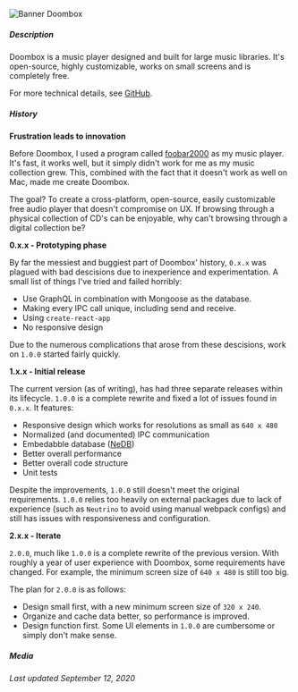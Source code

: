 ![Banner Doombox](/assets/images/header_doombox.jpg)

##### Description

<box>

Doombox is a music player designed and built for large music libraries. It's open-source, highly customizable, works on small screens and is completely free.

For more technical details, see [GitHub](https://github.com/chronoDave/Doombox).

</box>

##### History

<box>

<b>Frustration leads to innovation</b>

Before Doombox, I used a program called [foobar2000](https://www.foobar2000.org/) as my music player. It's fast, it works well, but it simply didn't work for me as my music collection grew. This, combined with the fact that it doesn't work as well on Mac, made me create Doombox.

The goal? To create a cross-platform, open-source, easily customizable free audio player that doesn't compromise on UX. If browsing through a physical collection of CD's can be enjoyable, why can't browsing through a digital collection be? 

<b>0.x.x - Prototyping phase</b>

By far the messiest and buggiest part of Doombox' history, `0.x.x` was plagued with bad descisions due to inexperience and experimentation. A small list of things I've tried and failed horribly:

 - Use GraphQL in combination with Mongoose as the database.
 - Making every IPC call unique, including send and receive.
 - Using `create-react-app`
 - No responsive design

Due to the numerous complications that arose from these descisions, work on `1.0.0` started fairly quickly.

<b>1.x.x - Initial release</b>

The current version (as of writing), has had three separate releases within its lifecycle. `1.0.0` is a complete rewrite and fixed a lot of issues found in `0.x.x`. It features:

 - Responsive design which works for resolutions as small as `640 x 480`
 - Normalized (and documented) IPC communication
 - Embedabble database ([NeDB](https://github.com/louischatriot/nedb))
 - Better overall performance
 - Better overall code structure
 - Unit tests

Despite the improvements, `1.0.0` still doesn't meet the original requirements. `1.0.0` relies too heavily on external packages due to lack of experience (such as `Neutrino` to avoid using manual webpack configs) and still has issues with responsiveness and configuration.

<b>2.x.x - Iterate</b>

`2.0.0`, much like `1.0.0` is a complete rewrite of the previous version. With roughly a year of user experience with Doombox, some requirements have changed. For example, the minimum screen size of `640 x 480` is still too big.

The plan for `2.0.0` is as follows:

 - Design small first, with a new minimum screen size of `320 x 240`.
 - Organize and cache data better, so performance is improved.
 - Design function first. Some UI elements in `1.0.0` are cumbersome or simply don't make sense.

</box>

##### Media

<box>

</box>

<i>Last updated September 12, 2020</i>